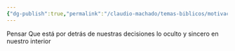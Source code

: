 ```yaml
---
{"dg-publish":true,"permalink":"/claudio-machado/temas-biblicos/motivacion/"}
---
```


Pensar Que está por detrás de nuestras decisiones lo oculto y sincero en nuestro interior 


